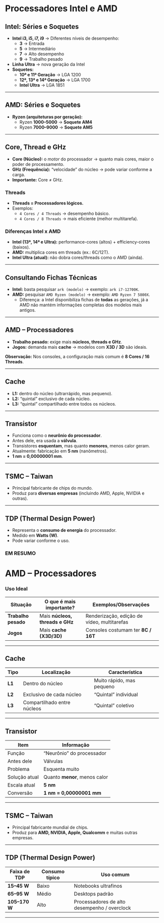 # Processadores Intel e AMD

## Intel: Séries e Soquetes
- **Intel i3, i5, i7, i9** → Diferentes níveis de desempenho:
  - **3** → Entrada  
  - **5** → Intermediário  
  - **7** → Alto desempenho  
  - **9** → Trabalho pesado  
- **Linha Ultra** → nova geração da Intel  
- **Soquetes:**
  - **10ª e 11ª Geração** → LGA 1200  
  - **12ª, 13ª e 14ª Geração** → LGA 1700  
  - **Intel Ultra** → LGA 1851  

---

## AMD: Séries e Soquetes
- **Ryzen (arquiteturas por geração):**
  - Ryzen **1000–5000** → **Soquete AM4**  
  - Ryzen **7000–9000** → **Soquete AM5**  

---

## Core, Thread e GHz
- **Core (Núcleo):** o *motor* do processador → quanto mais cores, maior o poder de processamento.  
- **GHz (Frequência):** “velocidade” do núcleo → pode variar conforme a carga.  
- **Importante:** Core ≠ GHz.  

### Threads
- **Threads = Processadores lógicos.**  
- Exemplos:  
  - `4 Cores / 4 Threads` → desempenho básico.  
  - `4 Cores / 8 Threads` → mais eficiente (melhor multitarefa).  

### Diferenças Intel x AMD
- **Intel (13ª, 14ª e Ultra):** performance-cores (altos) + efficiency-cores (baixos).  
- **AMD:** multiplica cores em threads (ex.: 6C/12T).  
- **Intel Ultra (atual):** não dobra cores/threads como o AMD (ainda).  

---

## Consultando Fichas Técnicas
- **Intel:** basta pesquisar `ark (modelo)` → exemplo: `ark i7-12700K`.  
- **AMD:** pesquisar `AMD Ryzen (modelo)` → exemplo: `AMD Ryzen 7 5800X`.  
  - Diferença: a Intel disponibiliza fichas de **todas** as gerações, já a AMD não mantém informações completas dos modelos mais antigos.

---

## AMD – Processadores
- **Trabalho pesado:** exige mais **núcleos, threads e GHz**.  
- **Jogos:** demanda mais **cache** → modelos com **X3D / 3D** são ideais.  

**Observação:** Nos consoles, a configuração mais comum é **8 Cores / 16 Threads**.

---

## Cache
- **L1:** dentro do núcleo (ultrarrápido, mas pequeno).  
- **L2:** “quintal” exclusivo de cada núcleo.  
- **L3:** “quintal” compartilhado entre todos os núcleos.  

---

## Transistor
- Funciona como o **neurônio do processador**.  
- Antes dele, era usada a **válvula**.  
- Transistores **esquentam**, mas quanto **menores**, menos calor geram.  
- Atualmente: fabricação em **5 nm** (nanômetros).  
- **1 nm = 0,00000001 mm**.  

---

## TSMC – Taiwan
- Principal fabricante de chips do mundo.  
- Produz para **diversas empresas** (incluindo AMD, Apple, NVIDIA e outras).  

---

## TDP (Thermal Design Power)
- Representa o **consumo de energia** do processador.  
- Medido em **Watts (W)**.  
- Pode variar conforme o uso.  

### EM RESUMO

# AMD – Processadores

### Uso Ideal
| Situação          | O que é mais importante?        | Exemplos/Observações |
|-------------------|---------------------------------|-----------------------|
| **Trabalho pesado** | Mais **núcleos, threads e GHz** | Renderização, edição de vídeo, multitarefas |
| **Jogos**          | Mais **cache (X3D/3D)**         | Consoles costumam ter **8C / 16T** |

---

## Cache

| Tipo  | Localização                   | Característica |
|-------|-------------------------------|----------------|
| **L1** | Dentro do núcleo              | Muito rápido, mas pequeno |
| **L2** | Exclusivo de cada núcleo      | “Quintal” individual |
| **L3** | Compartilhado entre núcleos   | “Quintal” coletivo |

---

## Transistor

| Item            | Informação |
|-----------------|------------|
| Função          | “Neurônio” do processador |
| Antes dele      | Válvulas |
| Problema        | Esquenta muito |
| Solução atual   | Quanto **menor**, menos calor |
| Escala atual    | **5 nm** |
| Conversão       | **1 nm = 0,00000001 mm** |

---

## TSMC – Taiwan
- Principal fabricante mundial de chips.  
- Produz para **AMD, NVIDIA, Apple, Qualcomm** e muitas outras empresas.  

---

## TDP (Thermal Design Power)

| Faixa de TDP | Consumo típico | Uso comum |
|--------------|---------------|-----------|
| **15–45 W**  | Baixo         | Notebooks ultrafinos |
| **65–95 W**  | Médio         | Desktops padrão |
| **105–170 W**| Alto          | Processadores de alto desempenho / overclock |

---

